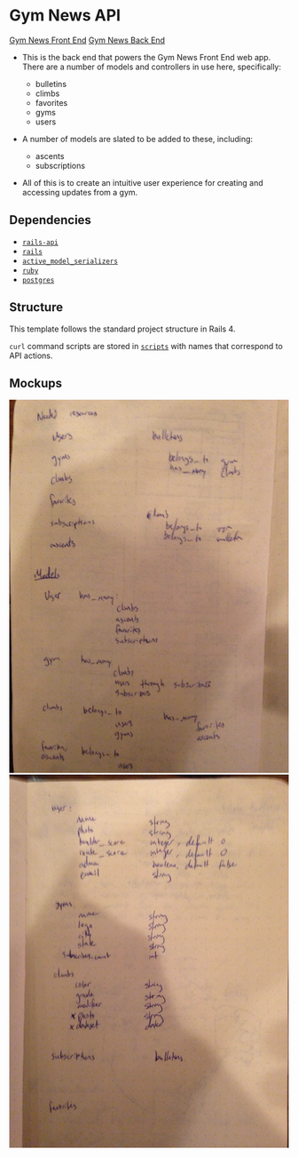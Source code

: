 # Gym News API

  [Gym News Front End](http://apalmer0.github.io/gym-news-front-end/index.html)
  [Gym News Back End](https://gym-news.herokuapp.com/)

-   This is the back end that powers the Gym News Front End web app. There are a
    number of models and controllers in use here, specifically:

    -   bulletins
    -   climbs
    -   favorites
    -   gyms
    -   users

-   A number of models are slated to be added to these, including:

    -   ascents
    -   subscriptions

-   All of this is to create an intuitive user experience for creating and
    accessing updates from a gym.

## Dependencies

-   [`rails-api`](https://github.com/rails-api/rails-api)
-   [`rails`](https://github.com/rails/rails)
-   [`active_model_serializers`](https://github.com/rails-api/active_model_serializers)
-   [`ruby`](https://www.ruby-lang.org/en/)
-   [`postgres`](http://www.postgresql.org)

## Structure

This template follows the standard project structure in Rails 4.

`curl` command scripts are stored in [`scripts`](scripts) with names that
correspond to API actions.

## Mockups

  ![Mockup](mockup1.JPG?raw=true)
  ![Mockup](mockup2.JPG?raw=true)
